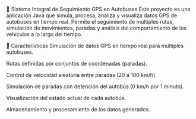 🚌 Sistema Integral de Seguimiento GPS en Autobuses
Este proyecto es una aplicación Java que simula, procesa, analiza y visualiza datos GPS de autobuses en tiempo real. Permite el seguimiento de múltiples rutas, simulación de movimientos, paradas y análisis del comportamiento de los vehículos a lo largo del tiempo.

📌 Características
Simulación de datos GPS en tiempo real para múltiples autobuses.

Rutas definidas por conjuntos de coordenadas (paradas).

Control de velocidad aleatoria entre paradas (20 a 100 km/h).

Simulación de paradas con detención del autobús (0 km/h por 1 minuto).

Visualización del estado actual de cada autobús.

Almacenamiento y procesamiento de los datos generados.
